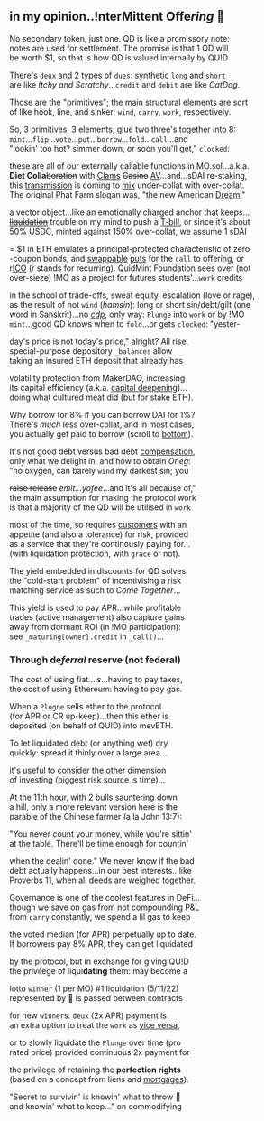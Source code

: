## in my opinion..!nterMittent Offe*ring* 💍

No secondary token, just one. QD is like a promissory note:  
notes are used for settlement. The promise is that 1 QD will  
be worth $1, so that is how QD is valued internally by QU!D    

There's `deux` and 2 types of `dues`: synthetic `long` and `short`  
are like *Itchy and Scratchy*...`credit` and `debit` are like *CatDog*.  

Those are the "primitives"; the main structural elements are sort   
of like hook, line, and sinker: `wind`, `carry`, `work`, respectively.

So, 3 primitives, 3 elements; glue two three's together into 8:  
`mint`...`flip`...`vote`...`put`...`borrow`...`fold`...`call`...and    
"lookin' too hot? simmer down, or soon you'll get," `clocked`:  

these are all of our externally callable functions in MO.sol...a.k.a.   
**Diet Colla**~~boration~~ with [Clams](https://twitter.com/clammyclams/status/1781831323356733946) ~~Casino~~ [AV](https://youtu.be/1O25uUy90hU)...and...sDAI re-staking,  
this [transmission](https://en.wikipedia.org/wiki/Intercarrier_method) is coming to [mix](https://youtu.be/ndQM3kVb06I) under-collat with over-collat.  
 The original Phat Farm slogan was, "the new American [Dream](https://www.youtube.com/clip/Ugkx6KgnkNJTp-w6l-UJbXc0ctnAmo8LgdOU)," 

a vector object...like an emotionally charged anchor that keeps...  
[~~liquidation~~](https://mirror.xyz/quid.eth/LZ4pS8tVAAkZVSYqJWoihs19cdMhgWESsLr9dIhvL40) trouble on my mind to push a [T-bill](https://twitter.com/OuchMedPA/status/1740514556244623427), or since it's about  
50% USDC, minted against 
150% over-collat, we  assume 1 sDAI  

= $1 in ETH emulates a principal-protected characteristic of zero  
-coupon bonds, and [swappable](https://twitter.com/guil_lambert/status/1772423853316219051) [puts](https://twitter.com/futurenomics/status/1766173245949014373) for the `call` to offering, or   
r[ICO](https://twitter.com/ceterispar1bus/status/1747212170960466316) (r stands for recurring). QuidMint Foundation sees over (not  
over-sieze) !MO as a project for futures students'...`work` credits   

in the school of trade-offs, sweat equity, escalation (love or rage),  
as  the result of hot `wind` (*hamsin*): long or short sin/debt/gilt (one  
word in Sanskrit)...no [*cdp*](https://twitter.com/zellic_io/status/1688666477552193536), only way: `Plunge` into `work` or by !MO  
`mint`...good QD knows when to `fold`...or gets `clocked`: "yester-  

day's price is not today's price," alright? All rise,  
special-purpose depository `_balances` allow  
taking an insured ETH deposit that already has  

volatility protection from MakerDAO, increasing  
its capital efficiency (a.k.a. [capital deepening](https://www.wallstreetmojo.com/capital-deepening/))...  
doing what cultured meat did (but for stake ETH).  

Why borrow for 8% if you can borrow DAI for 1%?  
There's *much* less over-collat, and in most cases,  
you actually get paid to borrow (scroll to [bottom](https://docs.google.com/spreadsheets/d/1uBG8jJGNCgQArKm4FlcmNuXb1cspG6-PRcDoFaRvQws)).  

It's not good debt versus bad debt [compensation](https://www.tabers.com/tabersonline/view/Tabers-Dictionary/730522/all/compensation),  
only what we delight in, and how to obtain *Oneg*:  
"no oxygen, can barely `wind` my darkest sin; you  

~~raise release~~ *emit...yofee*...and it's all because of,"  
the main assumption for making the protocol work  
is that a majority of the QD will be utilised in `work`  

most of the time, so  requires [customers](https://twitter.com/QuidMint/status/1784201484143358433) with an  
appetite (and also a tolerance) for risk, provided  
as a service that they're continously paying for...  
(with liquidation protection, with `grace` or not).

The yield embedded in discounts for QD solves   
the "cold-start problem" of incentivising a risk  
matching service as such to *Come Together*...   

This yield is used to pay APR...while profitable  
trades (active management) also capture gains  
away from dormant ROI (in !MO participation):  
see `_maturing[owner].credit` in `_call()`... 

### Through de*ferral* reserve (not federal)

The cost of using fiat...is...having to pay taxes,   
the cost of using Ethereum: having to pay gas.  

When a `Plugne` sells ether to the protocol  
(for APR or CR up-keep)...then this ether is  
deposited (on behalf of QU!D) into mevETH.  

To let liquidated debt (or anything wet) dry  
quickly: spread it thinly over a large area…  

it's useful to consider the other dimension   
of investing (biggest risk source is time)...   

At the 11th hour, with 2 bulls sauntering down  
a hill, only a more relevant version here is the  
parable of the Chinese farmer (a la John 13:7):  

"You never count your money, while you're sittin'  
at the table. There'll be time enough for countin'  

when the dealin' done." We never know if the bad  
debt actually happens...in our best interests...like  
Proverbs 11, when all deeds are weighed together.    

Governance is one of the coolest features in DeFi...  
though we save on gas from not compounding P&L   
from `carry` constantly, we spend a lil gas to keep  

the voted median (for APR) perpetually up to date.   
If borrowers pay 8% APR, they can get liquidated

by the protocol, but in exchange for giving QU!D  
the privilege of liqui**dating** them: may become a 

lotto `winner` (1 per MO) #1 liquidation (5/11/22)      
represented by 👕 is passed between contracts 

for new `winner`s. `deux` (2x APR) payment is  
an extra option to treat the `work` as [vice versa](https://www.instagram.com/p/CnPsieFKzRQ/),

or to slowly liquidate the `Plunge` over time (pro  
rated price) provided continuous 2x payment for  

the privilege of retaining the **perfection rights**   
(based on a concept from liens and [mortgages](https://en.wikipedia.org/wiki/Celebrity_bond)).  
 
"Secret to survivin' is knowin' what to throw 🏀  
and knowin' what to keep..." on commodifying 

